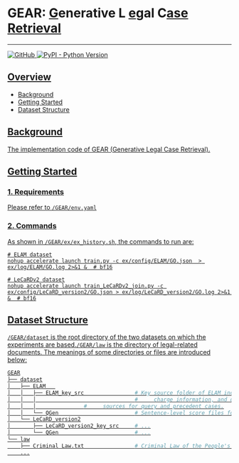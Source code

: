 # GEAR: <u>G</u>enerative L <u>e</u>gal C<u>ase <u>R</u>etrieval

---

![GitHub](https://img.shields.io/github/license/myx666/LeCaRD) ![PyPI - Python Version](https://img.shields.io/pypi/pyversions/numpy)

## Overview

* [Background](#background)
* [Getting Started](#getting-started)
* [Dataset Structure](#dataset-structure)

## Background

The implementation code of GEAR (<u>G</u>enerative L<u>e</u>gal C<u>a</u>se <u>R</u>etrieval).

## Getting Started

### 1. Requirements

Please refer to `/GEAR/env.yaml`

### 2. Commands

As shown in  `/GEAR/ex/ex_history.sh`, the commands to run are:

```shell
# ELAM dataset
nohup accelerate launch train.py -c ex/config/ELAM/GO.json  > ex/log/ELAM/GO.log 2>&1 &  # bf16

# LeCaRDv2 dataset
nohup accelerate launch train_LeCaRDv2_join.py -c ex/config/LeCaRD_version2/GO.json > ex/log/LeCaRD_version2/GO.log 2>&1 &  # bf16
```

## Dataset Structure

`/GEAR/dataset` is the root directory of the two datasets on which the experiments are based.`/GEAR/law` is the directory of legal-related documents. The meanings of some directories or files are introduced below:

```python
GEAR
├── dataset
│   ├── ELAM   
│   │   ├── ELAM_key_src                # Key source folder of ELAM including text, labels, 
│   │   │                               #     charge information, and other relevant data
│   │   │				#     sources for query and precedent cases.
│   │   └── QGen                        # Sentence-level score files for rationale extraction
│   └── LeCaRD_version2
│       ├── LeCaRD_version2_key_src     # ...
│       └── QGen                        # ...
└── law
    ├── Criminal Law.txt                # Criminal Law of the People's Republic of China
    ...
```
